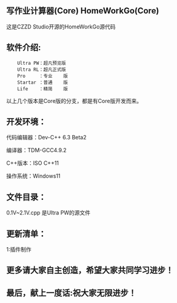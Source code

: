 写作业计算器(Core)   HomeWorkGo(Core)
----------------------------------------------------------------------------------
这是CZZD Studio开源的HomeWorkGo源代码

软件介绍:
----------------------------------------------------------------------------------
        Ultra PW：超凡预览版
        Ultra RL：超凡正式版
        Pro     ：专业    版
        Startar ：普通    版
        Life    ：精简    版
以上几个版本是Core版的分支，都是有Core版开发而来。

开发环境：
----------------------------------------------------------------------------------
代码编辑器：Dev-C++ 6.3 Beta2

编译器：TDM-GCC4.9.2

C++版本：ISO C++11

操作系统：Windows11

文件目录：
-----------------------------------------------------------------------------------
0.1V~2.1V.cpp 是Ultra PW的源文件

更新清单：
------------------------------------------------------------------------------------
1:插件制作

更多请大家自主创造，希望大家共同学习进步！
-
最后，献上一度话:祝大家无限进步！
-

